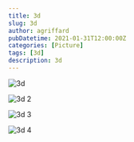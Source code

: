```yaml
---
title: 3d
slug: 3d
author: agriffard
pubDatetime: 2021-01-31T12:00:00Z
categories: [Picture]
tags: [3d]
description: 3d
---
```


![3d](/assets/blog/3d/3d.webp)

![3d 2](/assets/blog/3d/3d2.webp)

![3d 3](/assets/blog/3d/3d3.webp)

![3d 4](/assets/blog/3d/3d4.webp)
